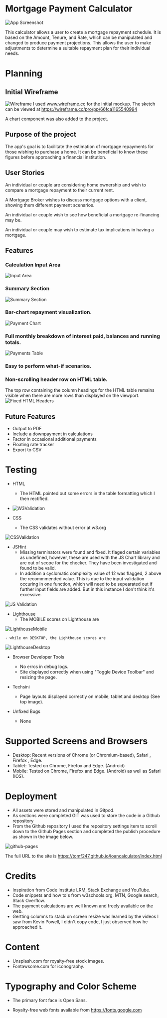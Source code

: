 # Mortgage Payment Calculator

![App Screenshot](/docs/loancalc-multi-device.png "App screenshot")

This calculator allows a user to create a mortgage repayment schedule. It is based on the Amount, Tenure, and Rate, which can be manipulated and changed to produce payment projections. This allows the user to make adjustments to determine a suitable repayment plan for their individual needs.

# Planning

## Initial Wireframe

![Wireframe](/docs/loancalc.png "Wireframe")
I used www.wireframe.cc for the initial mockup. The sketch can be viewed at https://wireframe.cc/pro/pp/66fca1165540994

A chart component was also added to the project.

## Purpose of the project

The app's goal is to facilitate the estimation of mortgage repayments for those wishing to purchase a home. It can be beneficial to know these figures before approaching a financial institution.

## User Stories

An individual or couple are considering home ownership and wish to compare a mortgage repayment to their current rent.

A Mortgage Broker wishes to discuss mortgage options with a client, showing them different payment scenarios.

An individual or couple wish to see how beneficial a mortgage re-financing may be.

An individual or couple may wish to estimate tax implications in having a mortgage.


## Features

### Calculation Input Area
![Input Area](/docs/loancalc-input-area.png "Input Area")
### Summary Section
![Summary Section](/docs/loancalc-summary-section.png "Summary Section")
### Bar-chart repayment visualization.
![Payment Chart](/docs/loancalc-payment-chart.png "Payment Chart")
### Full monthly breakdown of interest paid, balances and running totals.
![Payments Table](/docs/loancalc-payments-table.png "Payments Table")
### Easy to perform what-if scenarios.
### Non-scrolling header row on HTML table.
The top row containing the column headings for the HTML table remains visible when
there are more rows than displayed on the viewport.
![Fixed HTML Headers](/docs/loancalc-fixed-HTML-headers.png "Fixed HTML Headers")


## Future Features

- Output to PDF
- Include a downpayment in calculations
- Factor in occasional additional payments
- Floating rate tracker
- Export to CSV


# Testing

- HTML
    - The HTML pointed out some errors in the table formatting which I then rectified.
- ![W3Validation](/docs/loancalc-w3-valid.png "W3 Validation")

- CSS
    - The CSS validates without error at w3.org 

![CSSValidation](/docs/loancalc-css-valid.png "W3 CSS Validation")

- JSHint
    - Missing terminators were found and fixed. It flaged certain variables as undefined, 
    however, these are used with the JS Chart library and are out of scope for the checker. They have 
    been investigated and found to be valid.
    - In addition a cyclomatic complexity value of 12 was flagged, 2 above the recommmended value. This is 
    due to the input validation occuring in one function, which will need to be sepearated out if further input 
    fields are added. But in this instance I don't think it's excessive.

![JS Validation](/docs/loancalc-jshint.png "JS Hint Validation")


- Lighthouse
    - The MOBILE scores on Lighthouse are 

![LighthouseMobile](/docs/loancalc-lighthouse-mobile.png "Lightouse Mobile")

    - while on DESKTOP, the Lighthouse scores are

![LighthouseDesktop](/docs/loancalc-lighthouse-desktop.png "Lightouse Desktop")



- Browser Developer Tools
    - No erros in debug logs.
    - Site displayed correctly when using "Toggle Device Toolbar" and resizing the page.

- Techsini
    - Page layouts displayed correctly on mobile, tablet and desktop (See top image).

- Unfixed Bugs
    - None

# Supported Screens and Browsers

- Desktop: Recent versions of Chrome (or Chromium-based), Safari , Firefox , Edge.
- Tablet: Tested on Chrome, Firefox and Edge. (Android)
- Mobile: Tested on Chrome, Firefox and Edge. (Android) as well as Safari (IOS).

# Deployment

- All assets were stored and manipulated in Gitpod.
- As sections were completed GIT was used to store the code in a Github repository
- From the Github repository I used the repository settings item to scroll down to the Github Pages section and completed the publish procedure as shown in the image below.

![github-pages](/docs/loancalc-github-pages.png "Github Pages")

The full URL to the site is https://tomf247.github.io/loancalculator/index.html

# Credits

- Inspiration from Code Institute LRM, Stack Exchange and YouTube.
- Code snippets and how to's from w3schools.org, MTN, Google search, Stack Overflow.
- The payment calculations are well known and freely available on the web.
- Gertting columns to stack on screen resize was learned by the videos I saw from Kevin Powell, I didn't copy code, I just observed how he approached it.

# Content

- Unsplash.com for royalty-free stock images.
- Fontawsome.com for iconography.

# Typography and Color Scheme

- The primary font face is Open Sans.

- Royalty-free web fonts available from https://fonts.google.com
